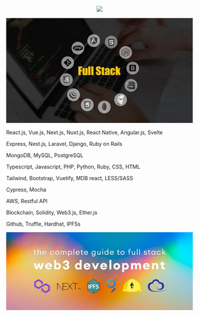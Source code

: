 <p align="center"><img src="https://readme-typing-svg.herokuapp.com?center=true&size=28&color=F758D4&background=FFFFFF00&lines=Web+Full-stack+engineer;Blockchain+Web3+engineer" /></p>
<p align="center"><img src="https://github.com/redsky500/redsky500/blob/main/images/fullStack.webp" /></p>
<p>React.js, Vue.js, Next.js, Nuxt.js, React Native, Angular.js, Svelte<p>
<p>Express, Nest.js, Laravel, Django, Ruby on Rails<p>
<p>MongoDB, MySQL, PostgreSQL<p>
<p>Typescript, Javascript, PHP, Python, Ruby, CSS, HTML<p>
<p>Tailwind, Bootstrap, Vuetify, MDB react, LESS/SASS<p>
<p>Cypress, Mocha<p>
<p>AWS, Restful API<p>
<p>Blockchain, Solidity, Web3.js, Ether.js<p>
<p>Github, Truffle, Hardhat, IPFSs<p>
  
<img src="https://github.com/redsky500/redsky500/blob/main/images/web3.webp" />
  

  
  
<!--
**redsky500/redsky500** is a ✨ _special_ ✨ repository because its `README.md` (this file) appears on your GitHub profile.

Here are some ideas to get you started:

- 🔭 I’m currently working on ...
- 🌱 I’m currently learning ...
- 👯 I’m looking to collaborate on ...
- 🤔 I’m looking for help with ...
- 💬 Ask me about ...
- 📫 How to reach me: ...
- 😄 Pronouns: ...
- ⚡ Fun fact: ...
-->
